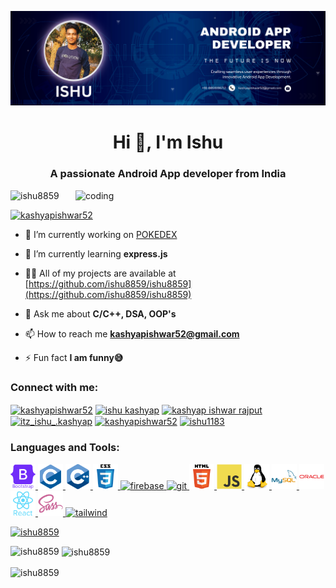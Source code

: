 ![logo](https://github.com/ishu8859/ishu8859/blob/main/GitHub%20Banner.png)
<h1 align="center">Hi 👋, I'm Ishu</h1>
<h3 align="center">A passionate Android App developer from India</h3>

<img align="right" alt="coding" width="400" src="https://www.stealthtechnocrats.com/stealth_blogs/uploads/blogsdata/stealth.gif">

<p align="left"> <img src="https://komarev.com/ghpvc/?username=ishu8859&label=Profile%20views&color=0e75b6&style=flat" alt="ishu8859" /> </p>

<p align="left"> <a href="https://twitter.com/kashyapishwar52" target="blank"><img src="https://img.shields.io/twitter/follow/kashyapishwar52?logo=twitter&style=for-the-badge" alt="kashyapishwar52" /></a> </p>

- 🔭 I’m currently working on [POKEDEX](https://github.com/ishu8859/POKEDEX)

- 🌱 I’m currently learning **express.js**
  
- 👨‍💻 All of my projects are available at [https://github.com/ishu8859/ishu8859](https://github.com/ishu8859/ishu8859)

- 💬 Ask me about **C/C++, DSA, OOP's**

- 📫 How to reach me **kashyapishwar52@gmail.com**

- ⚡ Fun fact **I am funny😅**

<h3 align="left">Connect with me:</h3>
<p align="left">
<a href="https://twitter.com/kashyapishwar52" target="blank"><img align="center" src="https://raw.githubusercontent.com/rahuldkjain/github-profile-readme-generator/master/src/images/icons/Social/twitter.svg" alt="kashyapishwar52" height="30" width="40" /></a>
<a href="https://www.linkedin.com/in/ishu-kashyap-82a8a3258/" target="blank"><img align="center" src="https://raw.githubusercontent.com/rahuldkjain/github-profile-readme-generator/master/src/images/icons/Social/linked-in-alt.svg" alt="ishu kashyap" height="30" width="40" /></a>
<a href="https://fb.com/kashyap ishwar rajput" target="blank"><img align="center" src="https://raw.githubusercontent.com/rahuldkjain/github-profile-readme-generator/master/src/images/icons/Social/facebook.svg" alt="kashyap ishwar rajput" height="30" width="40" /></a>
<a href="https://instagram.com/itz_ishu_kashyap._" target="blank"><img align="center" src="https://raw.githubusercontent.com/rahuldkjain/github-profile-readme-generator/master/src/images/icons/Social/instagram.svg" alt="itz_ishu_.kashyap" height="30" width="40" /></a>
<a href="https://www.hackerrank.com/kashyapishwar52" target="blank"><img align="center" src="https://raw.githubusercontent.com/rahuldkjain/github-profile-readme-generator/master/src/images/icons/Social/hackerrank.svg" alt="kashyapishwar52" height="30" width="40" /></a>
<a href="https://www.leetcode.com/ishu1183" target="blank"><img align="center" src="https://raw.githubusercontent.com/rahuldkjain/github-profile-readme-generator/master/src/images/icons/Social/leet-code.svg" alt="ishu1183" height="30" width="40" /></a>
</p>

<h3 align="left">Languages and Tools:</h3>
<p align="left"> <a href="https://getbootstrap.com" target="_blank" rel="noreferrer"> <img src="https://raw.githubusercontent.com/devicons/devicon/master/icons/bootstrap/bootstrap-plain-wordmark.svg" alt="bootstrap" width="40" height="40"/> </a> <a href="https://www.cprogramming.com/" target="_blank" rel="noreferrer"> <img src="https://raw.githubusercontent.com/devicons/devicon/master/icons/c/c-original.svg" alt="c" width="40" height="40"/> </a> <a href="https://www.w3schools.com/cpp/" target="_blank" rel="noreferrer"> <img src="https://raw.githubusercontent.com/devicons/devicon/master/icons/cplusplus/cplusplus-original.svg" alt="cplusplus" width="40" height="40"/> </a> <a href="https://www.w3schools.com/css/" target="_blank" rel="noreferrer"> <img src="https://raw.githubusercontent.com/devicons/devicon/master/icons/css3/css3-original-wordmark.svg" alt="css3" width="40" height="40"/> </a> <a href="https://firebase.google.com/" target="_blank" rel="noreferrer"> <img src="https://www.vectorlogo.zone/logos/firebase/firebase-icon.svg" alt="firebase" width="40" height="40"/> </a> <a href="https://git-scm.com/" target="_blank" rel="noreferrer"> <img src="https://www.vectorlogo.zone/logos/git-scm/git-scm-icon.svg" alt="git" width="40" height="40"/> </a> <a href="https://www.w3.org/html/" target="_blank" rel="noreferrer"> <img src="https://raw.githubusercontent.com/devicons/devicon/master/icons/html5/html5-original-wordmark.svg" alt="html5" width="40" height="40"/> </a> <a href="https://developer.mozilla.org/en-US/docs/Web/JavaScript" target="_blank" rel="noreferrer"> <img src="https://raw.githubusercontent.com/devicons/devicon/master/icons/javascript/javascript-original.svg" alt="javascript" width="40" height="40"/> </a> <a href="https://www.linux.org/" target="_blank" rel="noreferrer"> <img src="https://raw.githubusercontent.com/devicons/devicon/master/icons/linux/linux-original.svg" alt="linux" width="40" height="40"/> </a> <a href="https://www.mysql.com/" target="_blank" rel="noreferrer"> <img src="https://raw.githubusercontent.com/devicons/devicon/master/icons/mysql/mysql-original-wordmark.svg" alt="mysql" width="40" height="40"/> </a> <a href="https://www.oracle.com/" target="_blank" rel="noreferrer"> <img src="https://raw.githubusercontent.com/devicons/devicon/master/icons/oracle/oracle-original.svg" alt="oracle" width="40" height="40"/> </a> <a href="https://reactjs.org/" target="_blank" rel="noreferrer"> <img src="https://raw.githubusercontent.com/devicons/devicon/master/icons/react/react-original-wordmark.svg" alt="react" width="40" height="40"/> </a> <a href="https://sass-lang.com" target="_blank" rel="noreferrer"> <img src="https://raw.githubusercontent.com/devicons/devicon/master/icons/sass/sass-original.svg" alt="sass" width="40" height="40"/> </a> <a href="https://tailwindcss.com/" target="_blank" rel="noreferrer"> <img src="https://www.vectorlogo.zone/logos/tailwindcss/tailwindcss-icon.svg" alt="tailwind" width="40" height="40"/> </a> </p>

<p align="left"> <a href="https://github.com/ryo-ma/github-profile-trophy"><img src="https://github-profile-trophy.vercel.app/?username=ishu8859&theme=dracula" alt="ishu8859" /></a> </p>

<p><img align="left" src="https://github-readme-stats.vercel.app/api/top-langs?username=ishu8859&show_icons=true&locale=en&layout=compact" alt="ishu8859" /></p>

<p>&nbsp;<img align="center" src="https://github-readme-stats.vercel.app/api?username=ishu8859&show_icons=true&locale=en" alt="ishu8859" /></p>

<p><img align="center" src="https://github-readme-streak-stats.herokuapp.com/?user=ishu8859&" alt="ishu8859" /></p>
